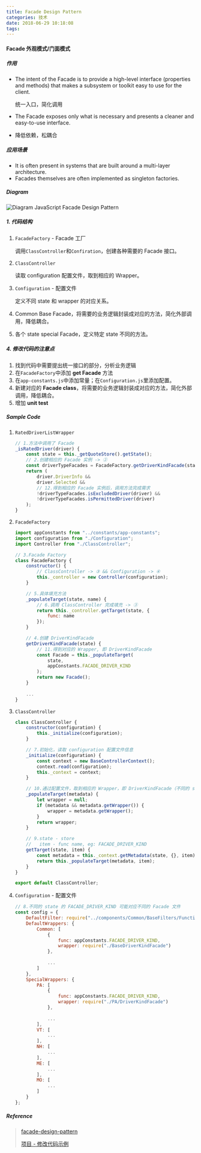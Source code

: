 ```yaml
---
title: Facade Design Pattern
categories: 技术
date: 2018-06-29 10:18:08
tags:
---
```


#### Facade  外观模式/门面模式

##### 作用

- The intent of the Facade is to provide a high-level interface (properties and methods) that makes a subsystem or toolkit easy to use for the client. 

  统一入口，简化调用

- The Facade exposes only what is necessary and presents a cleaner and easy-to-use interface. 

- 降低依赖，松耦合

##### 应用场景

- It is often present in systems that are built around a multi-layer architecture. 
- Facades themselves are often implemented as singleton factories. 

##### Diagram

![Diagram JavaScript Facade  Design Pattern](https://www.dofactory.com/images/diagrams/javascript/javascript-facade.jpg) 

##### 1. 代码结构

1. `FacadeFactory` - Facade 工厂

   调用`ClassController`和`Confiration`，创建各种需要的 Facade 接口。

2. `ClassController`

   读取 configuration 配置文件，取到相应的 Wrapper。

3. `Configuration` - 配置文件

   定义不同 state 和 wrapper 的对应关系。

4. Common Base Facade，将需要的业务逻辑封装成对应的方法，简化外部调用，降低耦合。

5. 各个 state special Facade，定义特定 state 不同的方法。



##### 4. 修改代码的注意点

1. 找到代码中需要提出统一接口的部分，分析业务逻辑
2. 在`FacadeFactory`中添加 **get Facade** 方法
3. 在`app-constants.js`中添加常量；在`Configuration.js`里添加配置。
4. 新建对应的 **Facade class**，将需要的业务逻辑封装成对应的方法，简化外部调用，降低耦合。
5. 增加 **unit test** 



##### Sample Code

1. `RatedDriverListWrapper`

   ```javascript
   // 1.方法中调用了 Facade
   _isRatedDriver(driver) {
       const state = this._getQuoteStore().getState();
       // 2.创建相应的 Facade 实例 -> ②
       const driverTypeFacades = FacadeFactory.getDriverKindFacade(state);
       return (
           driver.DriverInfo &&
           driver.Selected &&
           // 12.得到相应的 Facade 实例后，调用方法完成需求
           !driverTypeFacades.isExcludedDriver(driver) &&
           !driverTypeFacades.isPermittedDriver(driver)
       );
   }
   ```

2. `FacadeFactory`

   ```javascript
   import appConstants from "../constants/app-constants";
   import configuration from "./Configuration";
   import Controller from "./ClassController";
   
   // 3.Facade Factory
   class FacadeFactory {
       constructor() {
           // ClassController -> ③ && Configuration -> ④
           this._controller = new Controller(configuration);
       }
   
       // 5.具体填充方法
       _populateTarget(state, name) {
           // 6.调用 ClassController 完成填充 -> ③
           return this._controller.getTarget(state, {
               func: name
           });
       }
   
       // 4.创建 DriverKindFacade
       getDriverKindFacade(state) {
           // 11.得到对应的 Wrapper, 即 DriverKindFacade
           const Facade = this._populateTarget(
               state,
               appConstants.FACADE_DRIVER_KIND
           );
           return new Facade();
       }
       
       ...
   }
   ```

3. `ClassController`

   ```javascript
   class ClassController {
       constructor(configuration) {
           this._initialize(configuration);
       }
   
       // 7.初始化，读取 configuration 配置文件信息
       _initialize(configuration) {
           const context = new BaseControllerContext();
           context.read(configuration);
           this._context = context;
       }
   
       // 10.通过配置文件，取到相应的 Wrapper，即 DriverKindFacade（不同的 state 可能对应不同的 Facade）
       _populateTarget(metadata) {
           let wrapper = null;
           if (metadata && metadata.getWrapper()) {
               wrapper = metadata.getWrapper();
           }
           return wrapper;
       }
   
       // 9.state - store
       //   item - func name, eg: FACADE_DRIVER_KIND
       getTarget(state, item) {
           const metadata = this._context.getMetadata(state, {}, item);
           return this._populateTarget(metadata, item);
       }
   }
   
   export default ClassController;
   ```

4. `Configuration` - 配置文件

   ```javascript
   // 8.不同的 state 的 FACADE_DRIVER_KIND 可能对应不同的 Facade 文件
   const config = {
       DefaultFilter: require("../components/Common/BaseFilters/FunctionFilter"),
       DefaultWrappers: {
           Common: [
               {
                   func: appConstants.FACADE_DRIVER_KIND,
                   wrapper: require("./BaseDriverKindFacade")
               },
               
               ...
           ]
       },
       SpecialWrappers: {
           PA: [
               {
                   func: appConstants.FACADE_DRIVER_KIND,
                   wrapper: require("./PA/DriverKindFacade")
               },
               
               ...
           ],
           VT: [
               ...
           ],
           NH: [
               ...
           ],
           ME: [
               ...
           ],
           MO: [
               ...
           ]
       }
   };
   ```

   



##### Reference

> [facade-design-pattern](https://www.dofactory.com/javascript/facade-design-pattern)
>
> [项目 - 修改代码示例](https://github.com/clublabs/OnlineBind/commit/1ad00b9fe43488f2a650de41e8531937c23c7f90#diff-6916581c9c59808386c89772209c592f)